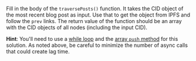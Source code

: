Fill in the body of the `traversePosts()` function. It takes the CID object of the most recent blog post as input. Use that to get the object from IPFS and follow the `prev` links. The return value of the function should be an array with the CID objects of all nodes (including the input CID).

**Hint**: You'll need to use a [while loop](https://www.digitalocean.com/community/tutorials/using-while-and-do-while-loops-in-javascript) and the [array `push` method](https://developer.mozilla.org/en-US/docs/Web/JavaScript/Reference/Global_Objects/Array/push) for this solution. As noted above, be careful to minimize the number of async calls that could create lag time.

